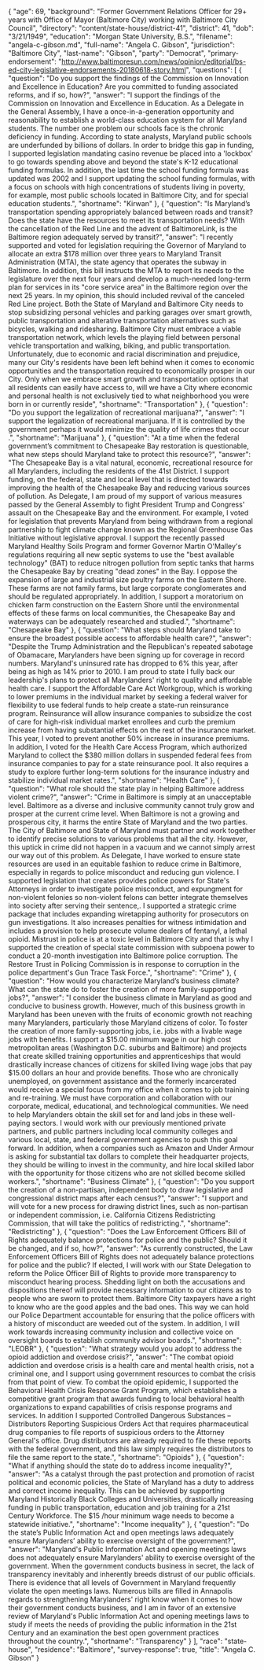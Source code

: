 {
  "age": 69,
  "background": "Former Government Relations Officer for 29+ years with Office of Mayor (Baltimore City) working with Baltimore City Council",
  "directory": "content/state-house/district-41",
  "district": 41,
  "dob": "3/21/1949",
  "education": "Morgan State University, B.S.",
  "filename": "angela-c-gibson.md",
  "full-name": "Angela C. Gibson",
  "jurisdiction": "Baltimore City",
  "last-name": "Gibson",
  "party": "Democrat",
  "primary-endorsement": "http://www.baltimoresun.com/news/opinion/editorial/bs-ed-city-legislative-endorsements-20180618-story.html",
  "questions": [
    {
      "question": "Do you support the findings of the Commission on Innovation and Excellence in Education? Are you committed to funding associated reforms, and if so, how?",
      "answer": "I support the findings of the Commission on Innovation and Excellence in Education. As a Delegate in the General Assembly, I have a once-in-a-generation opportunity and reasonability to establish a world-class education system for all Maryland students. The number one problem our schools face is the chronic deficiency in funding. According to state analysts, Maryland public schools are underfunded by billions of dollars. In order to bridge this gap in funding, I supported legislation mandating casino revenue be placed into a 'lockbox' to go towards spending above and beyond the state's K-12 educational funding formulas. In addition, the last time the school funding formula was updated was 2002 and I support updating the school funding formulas, with a focus on schools with high concentrations of students living in poverty, for example, most public schools located in Baltimore City, and for special education students.",
      "shortname": "Kirwan"
    },
    {
      "question": "Is Maryland’s transportation spending appropriately balanced between roads and transit? Does the state have the resources to meet its transportation needs? With the cancellation of the Red Line and the advent of BaltimoreLink, is the Baltimore region adequately served by transit?",
      "answer": "I recently supported and voted for legislation requiring the Governor of Maryland to allocate an extra $178 million over three years to Maryland Transit Administration (MTA), the state agency that operates the subway in Baltimore. In addition, this bill instructs the MTA to report its needs to the legislature over the next four years and develop a much-needed long-term plan for services in its \"core service area\" in the Baltimore region over the next 25 years. In my opinion, this should included revival of the canceled Red Line project. Both the State of Maryland and Baltimore City needs to stop subsidizing personal vehicles and parking garages over smart growth, public transportation and alterative transportation alternatives such as bicycles, walking and ridesharing. Baltimore City must embrace a viable transportation network, which levels the playing field between personal vehicle transportation and walking, biking, and public transportation. Unfortunately, due to economic and racial discrimination and prejudice, many our City's residents have been left behind when it comes to economic opportunities and the transportation required to economically prosper in our City. Only when we embrace smart growth and transportation options that all residents can easily have access to, will we have a City where economic and personal health is not exclusively tied to what neighborhood you were born in or currently reside",
      "shortname": "Transportation"
    },
    {
      "question": "Do you support the legalization of recreational marijuana?",
      "answer": "I support the legalization of recreational marijuana. If it is controlled by the government perhaps it would minimize the quality of life crimes that occur .",
      "shortname": "Marijuana"
    },
    {
      "question": "At a time when the federal government’s commitment to Chesapeake Bay restoration is questionable, what new steps should Maryland take to protect this resource?",
      "answer": "The Chesapeake Bay is a vital natural, economic, recreational resource for all Marylanders, including the residents of the 41st District. I support funding, on the federal, state and local level that is directed towards improving the health of the Chesapeake Bay and reducing various sources of pollution. As Delegate, I am proud of my support of various measures passed by the General Assembly to fight President Trump and Congress' assault on the Chesapeake Bay and the environment. For example, I voted for legislation that prevents Maryland from being withdrawn from a regional partnership to fight climate change known as the Regional Greenhouse Gas Initiative without legislative approval. I support the recently passed Maryland Healthy Soils Program and former Governor Martin O'Malley's regulations requiring all new septic systems to use the \"best available technology\" (BAT) to reduce nitrogen pollution from septic tanks that harms the Chesapeake Bay by creating \"dead zones\" in the Bay. I oppose the expansion of large and industrial size poultry farms on the Eastern Shore. These farms are not family farms, but large corporate conglomerates and should be regulated appropriately. In addition, I support a moratorium on chicken farm construction on the Eastern Shore until the environmental effects of these farms on local communities, the Chesapeake Bay and waterways can be adequately researched and studied.",
      "shortname": "Chesapeake Bay"
    },
    {
      "question": "What steps should Maryland take to ensure the broadest possible access to affordable health care?",
      "answer": "Despite the Trump Administration and the Republican's repeated sabotage of Obamacare, Marylanders have been signing up for coverage in record numbers. Maryland's uninsured rate has dropped to 6% this year, after being as high as 14% prior to 2010. I am proud to state I fully back our leadership's plans to protect all Marylanders' right to quality and affordable health care. I support the Affordable Care Act Workgroup, which is working to lower premiums in the individual market by seeking a federal waiver for flexibility to use federal funds to help create a state-run reinsurance program. Reinsurance will allow insurance companies to subsidize the cost of care for high-risk individual market enrollees and curb the premium increase from having substantial effects on the rest of the insurance market. This year, I voted to prevent another 50% increase in insurance premiums. In addition, I voted for the Health Care Access Program, which authorized Maryland to collect the $380 million dollars in suspended federal fees from insurance companies to pay for a state reinsurance pool. It also requires a study to explore further long-term solutions for the insurance industry and stabilize individual market rates.",
      "shortname": "Health Care"
    },
    {
      "question": "What role should the state play in helping Baltimore address violent crime?",
      "answer": "Crime in Baltimore is simply at an unacceptable level. Baltimore as a diverse and inclusive community cannot truly grow and prosper at the current crime level. When Baltimore is not a growing and prosperous city, it harms the entire State of Maryland and the two parties. The City of Baltimore and State of Maryland must partner and work together to identify precise solutions to various problems that ail the city. However, this uptick in crime did not happen in a vacuum and we cannot simply arrest our way out of this problem. As Delegate, I have worked to ensure state resources are used in an equitable fashion to reduce crime in Baltimore, especially in regards to police misconduct and reducing gun violence. I supported legislation that creates provides police powers for State's Attorneys in order to investigate police misconduct, and expungment for non-violent felonies so non-violent felons can better integrate themselves into society after serving their sentence,. I supported a strategic crime package that includes expanding wiretapping authority for prosecutors on gun investigations. It also increases penalties for witness intimidation and includes a provision to help prosecute volume dealers of fentanyl, a lethal opioid. Mistrust in police is at a toxic level in Baltimore City and that is why I supported the creation of special state commission with subpoena power to conduct a 20-month investigation into Baltimore police corruption. The Restore Trust in Policing Commission is in response to corruption in the police department's Gun Trace Task Force.",
      "shortname": "Crime"
    },
    {
      "question": "How would you characterize Maryland’s business climate? What can the state do to foster the creation of more family-supporting jobs?",
      "answer": "I consider the business climate in Maryland as good and conducive to business growth. However, much of this business growth in Maryland has been uneven with the fruits of economic growth not reaching many Marylanders, particularly those Maryland citizens of color. To foster the creation of more family-supporting jobs, i.e. jobs with a livable wage jobs with benefits. I support a $15.00 minimum wage in our high cost metropolitan areas (Washington D.C. suburbs and Baltimore) and projects that create skilled training opportunities and apprenticeships that would drastically increase chances of citizens for skilled living wage jobs that pay $15.00 dollars an hour and provide benefits. Those who are chronically unemployed, on government assistance and the formerly incarcerated would receive a special focus from my office when it comes to job training and re-training. We must have corporation and collaboration with our corporate, medical, educational, and technological communities. We need to help Marylanders obtain the skill set for and land jobs in these well-paying sectors. I would work with our previously mentioned private partners, and public partners including local community colleges and various local, state, and federal government agencies to push this goal forward. In addition, when a companies such as Amazon and Under Armour is asking for substantial tax dollars to complete their headquarter projects, they should be willing to invest in the community, and hire local skilled labor with the opportunity for those citizens who are not skilled become skilled workers.",
      "shortname": "Business Climate"
    },
    {
      "question": "Do you support the creation of a non-partisan, independent body to draw legislative and congressional district maps after each census?",
      "answer": "I support and will vote for a new process for drawing district lines, such as non-partisan or independent commission, i.e. California Citizens Redistricting Commission, that will take the politics of redistricting.",
      "shortname": "Redistricting"
    },
    {
      "question": "Does the Law Enforcement Officers Bill of Rights adequately balance protections for police and the public? Should it be changed, and if so, how?",
      "answer": "As currently constructed, the Law Enforcement Officers Bill of Rights does not adequately balance protections for police and the public? If elected, I will work with our State Delegation to reform the Police Officer Bill of Rights to provide more transparency to misconduct hearing process. Shedding light on both the accusations and dispositions thereof will provide necessary information to our citizens as to people who are sworn to protect them. Baltimore City taxpayers have a right to know who are the good apples and the bad ones. This way we can hold our Police Department accountable for ensuring that the police officers with a history of misconduct are weeded out of the system. In addition, I will work towards increasing community inclusion and collective voice on oversight boards to establish community advisor boards.",
      "shortname": "LEOBR"
    },
    {
      "question": "What strategy would you adopt to address the opioid addiction and overdose crisis?",
      "answer": "The combat opioid addiction and overdose crisis is a health care and mental health crisis, not a criminal one, and I support using government resources to combat the crisis from that point of view. To combat the opioid epidemic, I supported the Behavioral Health Crisis Response Grant Program, which establishes a competitive grant program that awards funding to local behavioral health organizations to expand capabilities of crisis response programs and services. In addition I supported Controlled Dangerous Substances – Distributors Reporting Suspicious Orders Act that requires pharmaceutical drug companies to file reports of suspicious orders to the Attorney General's office. Drug distributors are already required to file these reports with the federal government, and this law simply requires the distributors to file the same report to the state.",
      "shortname": "Opioids"
    },
    {
      "question": "What if anything should the state do to address income inequality?",
      "answer": "As a catalyst through the past protection and promotion of racist political and economic policies, the State of Maryland has a duty to address and correct income inequality. This can be achieved by supporting Maryland Historically Black Colleges and Universities, drastically increasing funding in public transportation, education and job training for a 21st Century Workforce. The $15 /hour minimum wage needs to become a statewide initiative.",
      "shortname": "Income inequality"
    },
    {
      "question": "Do the state’s Public Information Act and open meetings laws adequately ensure Marylanders’ ability to exercise oversight of the government?",
      "answer": "Maryland's Public Information Act and opening meetings laws does not adequately ensure Marylanders' ability to exercise oversight of the government. When the government conducts business in secret, the lack of transparency inevitably and inherently breeds distrust of our public officials. There is evidence that all levels of Government in Maryland frequently violate the open meetings laws. Numerous bills are filled in Annapolis regards to strengthening Marylanders' right know when it comes to how their government conducts business, and I am in favor of an extensive review of Maryland's Public Information Act and opening meetings laws to study if meets the needs of providing the public information in the 21st Century and an examination the best open government practices throughout the country.",
      "shortname": "Transparency"
    }
  ],
  "race": "state-house",
  "residence": "Baltimore",
  "survey-response": true,
  "title": "Angela C. Gibson"
}
